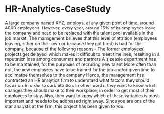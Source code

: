 # HR-Analytics-CaseStudy
A large company named XYZ, employs, at any given point of time, around 4000 employees. 
However, every year, around 15% of its employees leave the company and need to be replaced with the talent pool available in the job market. 
The management believes that this level of attrition (employees leaving, either on their own or because they got fired) is bad 
for the company, because of the following reasons -  The former employees’ projects get delayed, which makes it difficult to meet timelines, resulting in a reputation loss among consumers and partners  A sizeable department has to be maintained, for the purposes of recruiting new talent  More often than not, the new employees have to be trained for the job and/or given time to acclimatise themselves to the company     Hence, the management has contracted an HR analytics firm to understand what factors they should focus on, in order to curb attrition. In other words, they want to know what changes they should make to their workplace, in order to get most of their employees to stay. Also, they want to know which of these variables is most important and needs to be addressed right away.     Since you are one of the star analysts at the firm, this project has been given to you.
